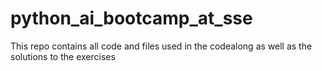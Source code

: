 # python_ai_bootcamp_at_sse
 This repo contains all code and files used in the codealong as well as the solutions to the exercises
